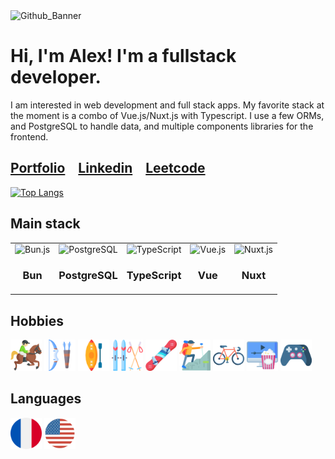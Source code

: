 <img width="1800" height="792" alt="Github_Banner" src="https://github.com/user-attachments/assets/1165bd4e-6db5-4194-8e9e-d851c595e90f" />
<h1>Hi, I'm Alex! I'm a fullstack developer.</h1>

I am interested in web development and full stack apps. My favorite stack at the moment is a combo of Vue.js/Nuxt.js with Typescript. I use a few ORMs, and PostgreSQL to handle data, and multiple components libraries for the frontend.

<h2><a href='https://agilbert.dev'>Portfolio</a>&emsp;<a href='https://www.linkedin.com/in/AGilbertDev/'>Linkedin</a>&emsp;<a href='https://leetcode.com/AGilbertDev/'>Leetcode</a></h2>

[![Top Langs](https://github-readme-stats-alexandre-gilberts-projects.vercel.app/api/top-langs/?username=AGilbertDev&layout=compact)](https://github.com/AGilbertDev/github-readme-stats)

<h2>Main stack</h2>
	<table>
		<tr>
			<td align='center'>
				<img height="60" src="https://github.com/marwin1991/profile-technology-icons/assets/136815194/7e9599e9-0570-4bb6-b17f-676ed589912f" alt="Bun.js" title="Bun.js"/>
				<h3>Bun</h3>
			</td>
			<td align='center'>
				<img height="60" src="https://raw.githubusercontent.com/marwin1991/profile-technology-icons/refs/heads/main/icons/postgresql.png" alt="PostgreSQL" title="PostgreSQL"/>
				<h3>PostgreSQL</h3>
			</td>
			<td align='center'>
				<img height="60" src="https://user-images.githubusercontent.com/25181517/183890598-19a0ac2d-e88a-4005-a8df-1ee36782fde1.png" alt="TypeScript" title="TypeScript"/>
				<h3>TypeScript</h3>
			</td>
			<td align='center'>
				<img height="60" src="https://raw.githubusercontent.com/marwin1991/profile-technology-icons/refs/heads/main/icons/vue_js.png" alt="Vue.js" title="Vue.js"/>	
				<h3>Vue</h3>
			</td>
    			<td align='center'>
				<img height="60" src="https://github.com/marwin1991/profile-technology-icons/assets/136815194/ebd92b15-970a-45b8-8c4c-0ecf69b17cdc" alt="Nuxt.js" title="Nuxt.js"/>
				<h3>Nuxt</h3>
			</td>
		</tr>
	</table>

<h2>Hobbies</h2>
	<div>
		<img width="50" src="img/001-horseback.png" alt="Horseback Riding" title="Horseback Riding"/>
		<img width="50" src="img/006-archery.png" alt="Archery" title="Archery"/>
		<img width="50" src="img/002-kayak.png" alt="Kayaking" title="Kayaking"/>
		<img width="50" src="img/007-skiing.png" alt="Cross-Country Skiing" title="Cross-Country Skiing"/>
		<img width="50" src="img/snowboard.png" alt="Snowboarding" title="Snowboarding"/>
		<img width="50" src="img/008-hiking.png" alt="Hiking" title="Hiking"/>
		<img width="50" src="img/005-bicycle.png" alt="Cycling" title="Cycling"/>
		<img width="50" src="img/004-movies.png" alt="Movies/TV Shows" title="Movies/TV Shows"/>
		<img width="50" src="img/003-gamepad.png" alt="Viedo Games" title="Video Games"/>
	</div>
<h2>Languages</h2>
	<div>
		<img width="50" src="img/french.png" alt="French" title="French"/>
		<img width="50" src="img/english.png" alt="English" title="English"/>
	</div>
